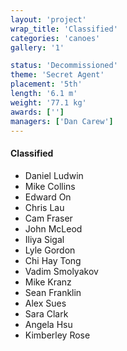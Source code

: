 ```yaml
---
layout: 'project'
wrap_title: 'Classified'
categories: 'canoes'
gallery: '1'

status: 'Decommissioned'
theme: 'Secret Agent'
placement: '5th'
length: '6.1 m'
weight: '77.1 kg'
awards: ['']
managers: ['Dan Carew']
---
```

#### Classified

 - Daniel Ludwin
 - Mike Collins
 - Edward On
 - Chris Lau
 - Cam Fraser
 - John McLeod
 - Iliya Sigal
 - Lyle Gordon
 - Chi Hay Tong
 - Vadim Smolyakov
 - Mike Kranz
 - Sean Franklin
 - Alex Sues
 - Sara Clark
 - Angela Hsu
 - Kimberley Rose
